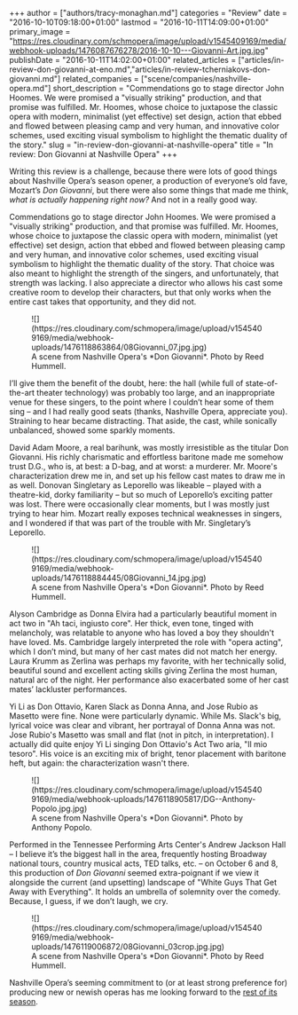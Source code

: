 +++
author = ["authors/tracy-monaghan.md"]
categories = "Review"
date = "2016-10-10T09:18:00+01:00"
lastmod = "2016-10-11T14:09:00+01:00"
primary_image = "https://res.cloudinary.com/schmopera/image/upload/v1545409169/media/webhook-uploads/1476087676278/2016-10-10---Giovanni-Art.jpg.jpg"
publishDate = "2016-10-11T14:02:00+01:00"
related_articles = ["articles/in-review-don-giovanni-at-eno.md","articles/in-review-tcherniakovs-don-giovanni.md"]
related_companies = ["scene/companies/nashville-opera.md"]
short_description = "Commendations go to stage director John Hoomes. We were promised a &quot;visually striking&quot; production, and that promise was fulfilled. Mr. Hoomes, whose choice to juxtapose the classic opera with modern, minimalist (yet effective) set design, action that ebbed and flowed between pleasing camp and very human, and innovative color schemes, used exciting visual symbolism to highlight the thematic duality of the story."
slug = "in-review-don-giovanni-at-nashville-opera"
title = "In review: Don Giovanni at Nashville Opera"
+++

Writing this review is a challenge, because there were lots of good things about Nashville Opera’s season opener, a production of everyone’s old fave, Mozart’s *Don Giovanni*, but there were also some things that made me think, *what is actually happening right now?* And not in a really good way.

Commendations go to stage director John Hoomes. We were promised a "visually striking" production, and that promise was fulfilled. Mr. Hoomes, whose choice to juxtapose the classic opera with modern, minimalist (yet effective) set design, action that ebbed and flowed between pleasing camp and very human, and innovative color schemes, used exciting visual symbolism to highlight the thematic duality of the story.  That choice was also meant to highlight the strength of the singers, and unfortunately, that strength was lacking. I also appreciate a director who allows his cast some creative room to develop their characters, but that only works when the entire cast takes that opportunity, and they did not.

<figure data-type="image">
![](https://res.cloudinary.com/schmopera/image/upload/v1545409169/media/webhook-uploads/1476118863864/08Giovanni_07.jpg.jpg)
<figcaption>A scene from Nashville Opera's *Don Giovanni*. Photo by Reed Hummell.
</figure>

I’ll give them the benefit of the doubt, here: the hall (while full of state-of-the-art theater technology) was probably too large, and an inappropriate venue for these singers, to the point where I couldn’t hear some of them sing – and I had really good seats (thanks, Nashville Opera, appreciate you).  Straining to hear became distracting.  That aside, the cast, while sonically unbalanced, showed some sparkly moments. 

David Adam Moore, a real barihunk, was mostly irresistible as the titular Don Giovanni.  His richly charismatic and effortless baritone made me somehow trust D.G., who is, at best: a D-bag, and at worst: a murderer.  Mr. Moore's characterization drew me in, and set up his fellow cast mates to draw me in as well.  Donovan Singletary as Leporello was likeable – played with a theatre-kid, dorky familiarity – but so much of Leporello’s exciting patter was lost.  There were occasionally clear moments, but I was mostly just trying to hear him.  Mozart really exposes technical weaknesses in singers, and I wondered if that was part of the trouble with Mr. Singletary’s Leporello.

<figure data-type="image">
![](https://res.cloudinary.com/schmopera/image/upload/v1545409169/media/webhook-uploads/1476118884445/08Giovanni_14.jpg.jpg)
<figcaption>A scene from Nashville Opera's *Don Giovanni*. Photo by Reed Hummell.
</figure>

Alyson Cambridge as Donna Elvira had a particularly beautiful moment in act two in "Ah taci, ingiusto core".  Her thick, even tone, tinged with melancholy, was relatable to anyone who has loved a boy they shouldn't have loved.  Ms. Cambridge largely interpreted the role with "opera acting", which I don’t mind, but many of her cast mates did not match her energy.  Laura Krumm as Zerlina was perhaps my favorite, with her technically solid, beautiful sound and excellent acting skills giving Zerlina the most human, natural arc of the night.  Her performance also exacerbated some of her cast mates’ lackluster performances.

Yi Li as Don Ottavio, Karen Slack as Donna Anna, and Jose Rubio as Masetto were fine.  None were particularly dynamic.  While Ms. Slack's big, lyrical voice was clear and vibrant, her portrayal of Donna Anna was not.  Jose Rubio's Masetto was small and flat (not in pitch, in interpretation).  I actually did quite enjoy Yi Li singing Don Ottavio's Act Two aria, "Il mio tesoro".  His voice is an exciting mix of bright, tenor placement with baritone heft, but again: the characterization wasn't there.

<figure data-type="image">
![](https://res.cloudinary.com/schmopera/image/upload/v1545409169/media/webhook-uploads/1476118905817/DG--Anthony-Popolo.jpg.jpg)
<figcaption>A scene from Nashville Opera's *Don Giovanni*. Photo by Anthony Popolo.
</figure>

Performed in the Tennessee Performing Arts Center's Andrew Jackson Hall – I believe it’s the biggest hall in the area, frequently hosting Broadway national tours, country musical acts, TED talks, etc. – on October 6 and 8, this production of *Don Giovanni* seemed extra-poignant if we view it alongside the current (and upsetting) landscape of "White Guys That Get Away with Everything".  It holds an umbrella of solemnity over the comedy.  Because, I guess, if we don’t laugh, we cry.

<figure data-type="image">
![](https://res.cloudinary.com/schmopera/image/upload/v1545409169/media/webhook-uploads/1476119006872/08Giovanni_03crop.jpg.jpg)
<figcaption>A scene from Nashville Opera's *Don Giovanni*. Photo by Reed Hummell.
</figure>

Nashville Opera’s seeming commitment to (or at least strong preference for) producing new or newish operas has me looking forward to the [rest of its season](http://www.nashvilleopera.org/season-1/).

